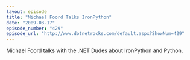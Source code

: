 ```yaml
---
layout: episode
title: "Michael Foord Talks IronPython"
date: "2009-03-17"
episode_number: "429"
episode_url: "http://www.dotnetrocks.com/default.aspx?ShowNum=429"
---
```


Michael Foord talks with the .NET Dudes about IronPython and Python.
